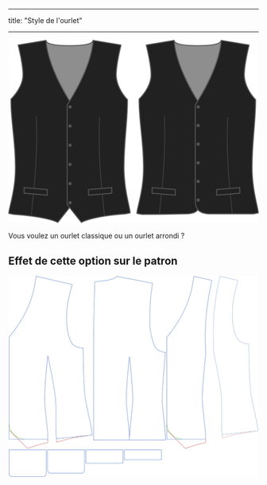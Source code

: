 - - -
title: "Style de l'ourlet"
- - -

![Style d'ourlet](hemstyle.svg)

Vous voulez un ourlet classique ou un ourlet arrondi ?

## Effet de cette option sur le patron

![Cette image montre l'effet de cette option en superposant plusieurs variantes qui ont une valeur différente pour cette option](wahid_hemstyle_sample.svg "Effet de cette option sur le modèle")
